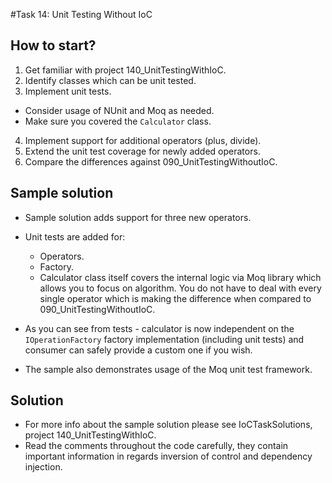 #Task 14: Unit Testing Without IoC

## How to start?

1. Get familiar with project 140_UnitTestingWithIoC.
2. Identify classes which can be unit tested.
3. Implement unit tests.
  * Consider usage of NUnit and Moq as needed.
  * Make sure you covered the ```Calculator``` class.
4. Implement support for additional operators (plus, divide).
5. Extend the unit test coverage for newly added operators.
6. Compare the differences against 090_UnitTestingWithoutIoC.

## Sample solution

* Sample solution adds support for three new operators.
* Unit tests are added for:
  * Operators.
  * Factory.
  * Calculator class itself covers the internal logic via Moq library which
    allows you to focus on algorithm. You do not have to deal with every 
    single operator which is making the difference when compared to 
    090_UnitTestingWithoutIoC.
* As you can see from tests - calculator is now independent on the 
  ```IOperationFactory``` factory implementation (including unit tests) and
  consumer can safely provide a custom one if you wish.
  
* The sample also demonstrates usage of the Moq unit test framework.

## Solution

* For more info about the sample solution please see IoCTaskSolutions, project 
  140_UnitTestingWithIoC.
* Read the comments throughout the code carefully, they contain important 
  information in regards inversion of control and dependency injection.
